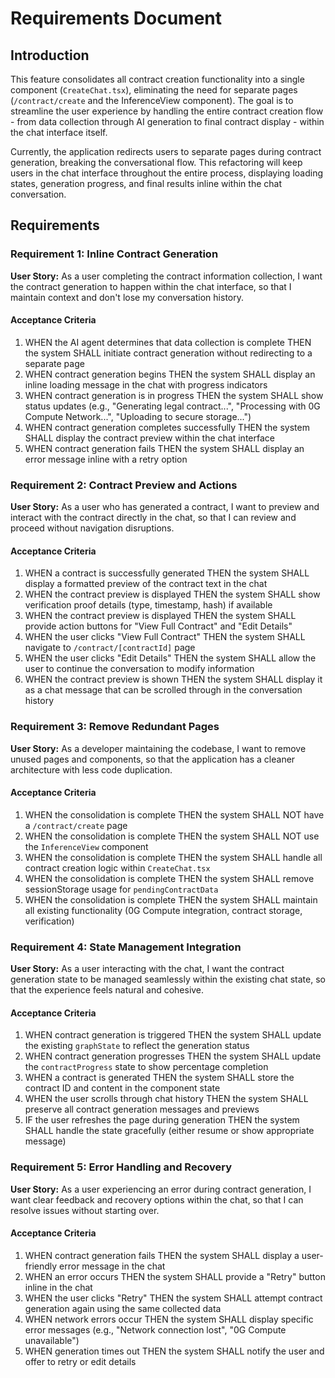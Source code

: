 # Requirements Document

## Introduction

This feature consolidates all contract creation functionality into a single component (`CreateChat.tsx`), eliminating the need for separate pages (`/contract/create` and the InferenceView component). The goal is to streamline the user experience by handling the entire contract creation flow - from data collection through AI generation to final contract display - within the chat interface itself.

Currently, the application redirects users to separate pages during contract generation, breaking the conversational flow. This refactoring will keep users in the chat interface throughout the entire process, displaying loading states, generation progress, and final results inline within the chat conversation.

## Requirements

### Requirement 1: Inline Contract Generation

**User Story:** As a user completing the contract information collection, I want the contract generation to happen within the chat interface, so that I maintain context and don't lose my conversation history.

#### Acceptance Criteria

1. WHEN the AI agent determines that data collection is complete THEN the system SHALL initiate contract generation without redirecting to a separate page
2. WHEN contract generation begins THEN the system SHALL display an inline loading message in the chat with progress indicators
3. WHEN contract generation is in progress THEN the system SHALL show status updates (e.g., "Generating legal contract...", "Processing with 0G Compute Network...", "Uploading to secure storage...")
4. WHEN contract generation completes successfully THEN the system SHALL display the contract preview within the chat interface
5. WHEN contract generation fails THEN the system SHALL display an error message inline with a retry option

### Requirement 2: Contract Preview and Actions

**User Story:** As a user who has generated a contract, I want to preview and interact with the contract directly in the chat, so that I can review and proceed without navigation disruptions.

#### Acceptance Criteria

1. WHEN a contract is successfully generated THEN the system SHALL display a formatted preview of the contract text in the chat
2. WHEN the contract preview is displayed THEN the system SHALL show verification proof details (type, timestamp, hash) if available
3. WHEN the contract preview is displayed THEN the system SHALL provide action buttons for "View Full Contract" and "Edit Details"
4. WHEN the user clicks "View Full Contract" THEN the system SHALL navigate to `/contract/[contractId]` page
5. WHEN the user clicks "Edit Details" THEN the system SHALL allow the user to continue the conversation to modify information
6. WHEN the contract preview is shown THEN the system SHALL display it as a chat message that can be scrolled through in the conversation history

### Requirement 3: Remove Redundant Pages

**User Story:** As a developer maintaining the codebase, I want to remove unused pages and components, so that the application has a cleaner architecture with less code duplication.

#### Acceptance Criteria

1. WHEN the consolidation is complete THEN the system SHALL NOT have a `/contract/create` page
2. WHEN the consolidation is complete THEN the system SHALL NOT use the `InferenceView` component
3. WHEN the consolidation is complete THEN the system SHALL handle all contract creation logic within `CreateChat.tsx`
4. WHEN the consolidation is complete THEN the system SHALL remove sessionStorage usage for `pendingContractData`
5. WHEN the consolidation is complete THEN the system SHALL maintain all existing functionality (0G Compute integration, contract storage, verification)

### Requirement 4: State Management Integration

**User Story:** As a user interacting with the chat, I want the contract generation state to be managed seamlessly within the existing chat state, so that the experience feels natural and cohesive.

#### Acceptance Criteria

1. WHEN contract generation is triggered THEN the system SHALL update the existing `graphState` to reflect the generation status
2. WHEN contract generation progresses THEN the system SHALL update the `contractProgress` state to show percentage completion
3. WHEN a contract is generated THEN the system SHALL store the contract ID and content in the component state
4. WHEN the user scrolls through chat history THEN the system SHALL preserve all contract generation messages and previews
5. IF the user refreshes the page during generation THEN the system SHALL handle the state gracefully (either resume or show appropriate message)

### Requirement 5: Error Handling and Recovery

**User Story:** As a user experiencing an error during contract generation, I want clear feedback and recovery options within the chat, so that I can resolve issues without starting over.

#### Acceptance Criteria

1. WHEN contract generation fails THEN the system SHALL display a user-friendly error message in the chat
2. WHEN an error occurs THEN the system SHALL provide a "Retry" button inline in the chat
3. WHEN the user clicks "Retry" THEN the system SHALL attempt contract generation again using the same collected data
4. WHEN network errors occur THEN the system SHALL display specific error messages (e.g., "Network connection lost", "0G Compute unavailable")
5. WHEN generation times out THEN the system SHALL notify the user and offer to retry or edit details
